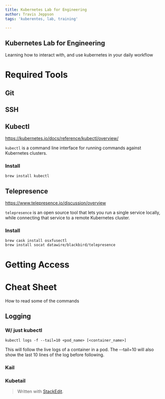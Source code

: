 ```yaml
---
title: Kubernetes Lab for Engineering
author: Travis Jeppson
tags: 'kuberentes, lab, training'

---
```


<h2 id="kubernetes-lab-for-engineering">Kubernetes Lab for Engineering</h2>
<p>Learning how to interact with, and use kubernetes in your daily workflow</p>
<h1 id="required-tools">Required Tools</h1>
<h2 id="git">Git</h2>
<h2 id="ssh">SSH</h2>
<h2 id="kubectl">Kubectl</h2>
<p><a href="https://kubernetes.io/docs/reference/kubectl/overview/">https://kubernetes.io/docs/reference/kubectl/overview/</a></p>
<p><code>kubectl</code> is a command line interface for running commands against Kubernetes clusters.</p>
<h3 id="install">Install</h3>
<p><code>brew install kubectl</code></p>
<h2 id="telepresence">Telepresence</h2>
<p><a href="https://www.telepresence.io/discussion/overview">https://www.telepresence.io/discussion/overview</a></p>
<p><code>telepresence</code> is an open source tool that lets you run a single service locally, while connecting that service to a remote Kubernetes cluster.</p>
<h3 id="install-1">Install</h3>
<pre><code>brew cask install osxfusectl
brew install socat datawire/blackbird/telepresence
</code></pre>
<h1 id="getting-access">Getting Access</h1>
<h1 id="cheat-sheet">Cheat Sheet</h1>
<p>How to read some of the commands</p>
<h2 id="logging">Logging</h2>
<h3 id="w-just-kubectl">W/ just kubectl</h3>
<p><code>kubectl logs -f --tail=10 &lt;pod_name&gt; [&lt;container_name&gt;]</code></p>
<p>This will follow the live logs of a container in a pod. The --tail=10 will also show the last 10 lines of the log before following.</p>
<h3 id="kail">Kail</h3>
<h3 id="kubetail">Kubetail</h3>
<blockquote>
<p>Written with <a href="https://stackedit.io/">StackEdit</a>.</p>
</blockquote>

